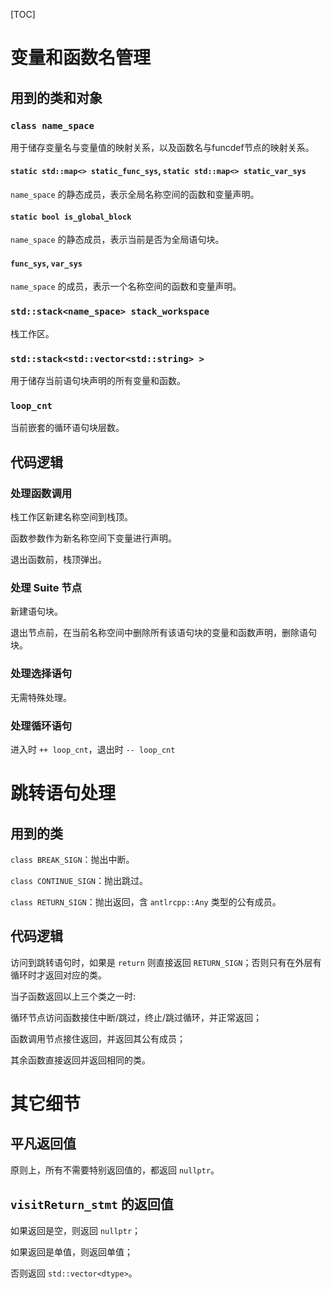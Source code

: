 [TOC]
# 变量和函数名管理
## 用到的类和对象
### `class name_space`
用于储存变量名与变量值的映射关系，以及函数名与funcdef节点的映射关系。
#### `static std::map<> static_func_sys`, `static std::map<> static_var_sys`
`name_space` 的静态成员，表示全局名称空间的函数和变量声明。
#### `static bool is_global_block`
`name_space` 的静态成员，表示当前是否为全局语句块。
#### `func_sys`, `var_sys`
`name_space` 的成员，表示一个名称空间的函数和变量声明。
### `std::stack<name_space> stack_workspace`
栈工作区。
### `std::stack<std::vector<std::string> >`
用于储存当前语句块声明的所有变量和函数。
### `loop_cnt`
当前嵌套的循环语句块层数。
## 代码逻辑
### 处理函数调用
栈工作区新建名称空间到栈顶。

函数参数作为新名称空间下变量进行声明。

退出函数前，栈顶弹出。
### 处理 Suite 节点
新建语句块。

退出节点前，在当前名称空间中删除所有该语句块的变量和函数声明，删除语句块。
### 处理选择语句
无需特殊处理。
### 处理循环语句
进入时 `++ loop_cnt`，退出时 `-- loop_cnt`
# 跳转语句处理
## 用到的类
`class BREAK_SIGN`：抛出中断。

`class CONTINUE_SIGN`：抛出跳过。

`class RETURN_SIGN`：抛出返回，含 `antlrcpp::Any` 类型的公有成员。
## 代码逻辑
访问到跳转语句时，如果是 `return` 则直接返回 `RETURN_SIGN`；否则只有在外层有循环时才返回对应的类。

当子函数返回以上三个类之一时:

循环节点访问函数接住中断/跳过，终止/跳过循环，并正常返回；

函数调用节点接住返回，并返回其公有成员；

其余函数直接返回并返回相同的类。
# 其它细节
## 平凡返回值
原则上，所有不需要特别返回值的，都返回 `nullptr`。
## `visitReturn_stmt` 的返回值
如果返回是空，则返回 `nullptr`；

如果返回是单值，则返回单值；

否则返回 `std::vector<dtype>`。